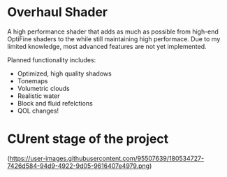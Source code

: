 # Overhaul Shader
A high performance shader that adds as much as possible from high-end OptiFine shaders to the while still maintaining high performace. Due to my limited knowledge, most advanced features are not yet implemented.

Planned functionality includes:
- Optimized, high quality shadows
- Tonemaps
- Volumetric clouds
- Realistic water
- Block and fluid refelctions
- QOL changes!

# CUrent stage of the project

(https://user-images.githubusercontent.com/95507639/180534727-7426d584-94d9-4922-9d05-9616407e4979.png)
